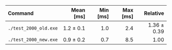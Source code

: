 | Command | Mean [ms] | Min [ms] | Max [ms] | Relative |
|:---|---:|---:|---:|---:|
| `./test_2000_old.exe` | 1.2 ± 0.1 | 1.0 | 2.4 | 1.36 ± 0.39 |
| `./test_2000_new.exe` | 0.9 ± 0.2 | 0.7 | 8.5 | 1.00 |
